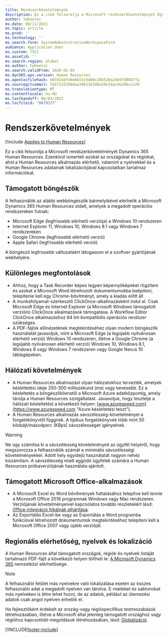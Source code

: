 ```yaml
---
title: Rendszerkövetelmények
description: Ez a cikk felsorolja a Microsoft rendszerkövetelményét Dynamics 365 Human Resources.
author: twheeloc
ms.date: 08/11/2021
ms.topic: article
ms.prod: ''
ms.technology: ''
ms.search.form: SystemAdministrationWorkspaceForm
audience: Application User
ms.custom: 7521
ms.assetid: ''
ms.search.region: Global
ms.author: twheeloc
ms.search.validFrom: 2020-02-03
ms.dyn365.ops.version: Human Resources
ms.openlocfilehash: b07d14dfe0e6b53c9489c284520a24b97d9887fa
ms.sourcegitcommit: 52b7225350daa29b1263d8e29c54ac9e20bcca70
ms.translationtype: MT
ms.contentlocale: hu-HU
ms.lasthandoff: 06/03/2022
ms.locfileid: "8879337"
---
```

# <a name="system-requirements"></a>Rendszerkövetelmények

[!include [Applies to Human Resources](../includes/applies-to-hr.md)]

Ez a cikk felsorolja a Microsoft rendszerkövetelményét Dynamics 365 Human Resources. Ezenkívül ismerteti azokat az országokat és régiókat, ahol a Human Resources alkalmazás elérhető, valamint a nyelvekkel és a Human Resources adatainak lokalizációjával kapcsolatban tartalmaz információkat.

## <a name="supported-web-browsers"></a>Támogatott böngészők

A felhasználók az alábbi webböngészők bármelyikével elérhetik a Microsoft Dynamics 365 Human Resources oldalt, amelyek a megadott operációs rendszereken futnak: 

*   Microsoft Edge (legfrissebb elérhető verziója) a Windows 10 rendszeren
*   Internet Explorer 11, Windows 10, Windows 8.1 vagy Windows 7 rendszereken
*   Google Chrome (legfrissebb elérhető verzió)
*   Apple Safari (legfrissebb elérhető verzió)

A böngésző legfrissebb változatáért látogasson el a szoftver gyártójának webhelyére. 

## <a name="special-considerations"></a>Különleges megfontolások

* Ahhoz, hogy a Task Recorder képes legyen képernyőképeket rögzíteni és azokat a Microsoft Word létrehozott dokumentumokba beépíteni, telepítenie kell egy Chrome-bővítményt, amely a kiadás előtt áll
* A munkafolyamat-szerkesztő ClickOnce-alkalmazásként indul el. Csak Microsoft Edge és Internet Explorer (a Microsoft Windows támogatott verzióin) ClickOnce alkalmazások támogatása. A Workflow Editor ClickOnce alkalmazáshoz 64 bit-kompatibilis operációs rendszer szükséges.
* A PDF-fájlok előnézetének megtekintéséhez olyan modern böngészők használatát javasoljuk, mint a Microsoft Edge (a legújabb nyilvánosan elérhető verzió) Windows 10 rendszeren, illetve a Google Chrome (a legújabb nyilvánosan elérhető verzió) Windows 10, Windows 8.1, Windows 8 vagy Windows 7 rendszeren vagy Google Nexus 10 táblagépeken.

## <a name="network-requirements"></a>Hálózati követelmények

* A Human Resources alkalmazást olyan hálózatokhoz tervezték, amelyek késleltetési ideje 250-300 milliszekund (ms) vagy kevesebb. Ez a késleltetés a böngészőklienstől a Microsoft Azure adatközpontig, amely tárolja a Human Resources szolgáltatást. Javasoljuk, hogy tesztelje a hálózati késleltetést a következő helyen: [www.azurespeed.com](https://www.azurespeed.com "Azure késleltetési teszt").
* A Human Resources alkalmazás sávszélesség-követelményei a forgatókönyvtől függnek. A tipikus forgatókönyvek több mint 50 kilobájt/másodperc (KBps) sávszélességet igényelnek.
 
> [!WARNING]
> Ne úgy számítsa ki a sávszélesség követelményeit az ügyfél helyéről, hogy megszorozza a felhasználók számát a minimális sávszélességi követelményekkel. Adott hely egyidejű használatát nagyon nehéz kiszámítani. A sávszélesség miatt aggódó ügyfelek számára a Human Resources próbaverziójának használata ajánlott.

## <a name="supported-microsoft-office-applications"></a>Támogatott Microsoft Office-alkalmazások

* A Microsoft Excel és Word bővítmények futtatásához telepítve kell lennie a Microsoft Office 2016 programnak Windows vagy Mac rendszeren. Verziójának követelményeivel kapcsolatos további részletekért lásd: [Office-integráció hibáinak elhárítása](../fin-ops-core/dev-itpro/office-integration/office-integration-troubleshooting.md "Office-integráció – hibaelhárítás").
* Az Exportálás Excel-be vagy az Exportálás a Word programba funkcióval létrehozott dokumentumok megtekintéséhez telepíteni kell a Microsoft Office 2007 vagy újabb verzióját.

## <a name="regional-availability-languages-and-localization"></a>Regionális elérhetőség, nyelvek és lokalizáció

A Human Resources által támogatott országok, régiók és nyelvek listáját tartalmazó PDF-fájlt a következő helyen töltheti le: [A Microsoft Dynamics 365](/dynamics365/get-started/availability) nemzetközi elérhetősége. 

> [!NOTE]
> A felhasználói felület más nyelvekre való lokalizálása esetén az összes felhasználói adat a megadott nyelven van tárolva. E-maileket és sablonokat más nyelveken is létre lehet hozni, de az adatok, például az ütemezési adatok csak angol nyelven érhetők el.

Ha fejlesztőként érdekelt az ország-vagy régióspecifikus testreszabások létrehozásában, illetve a Microsoft által jelenleg támogatott országhoz vagy régióhoz kapcsolódó megoldások létrehozásában, lásd: [Globalizáció](/dynamics365/unified-operations/dev-itpro/lcs-solutions/country-region).

[!INCLUDE[footer-include](../includes/footer-banner.md)]
